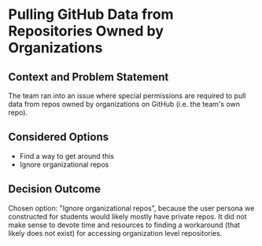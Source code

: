 # Pulling GitHub Data from Repositories Owned by Organizations

## Context and Problem Statement

The team ran into an issue where special permissions are required to pull data from repos owned by organizations on GitHub (i.e. the team's own repo).

## Considered Options

* Find a way to get around this
* Ignore organizational repos

## Decision Outcome

Chosen option: "Ignore organizational repos", because the user persona we constructed for students would likely mostly have private repos. It did not make sense to devote time and resources to finding a workaround (that likely does not exist) for accessing organization level repositories.
